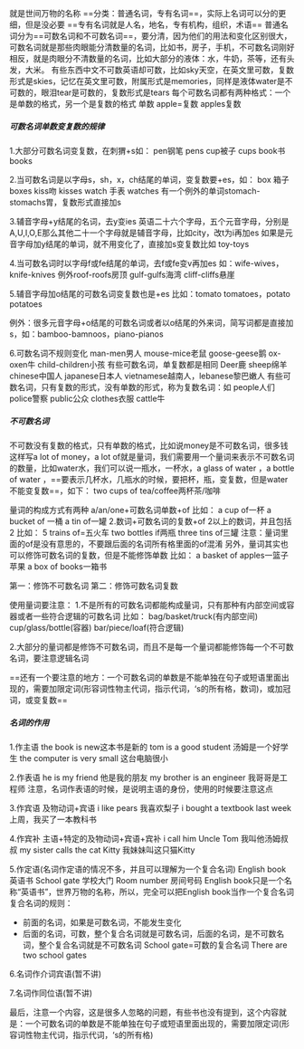就是世间万物的名称
==分类：普通名词，专有名词==，实际上名词可以分的更细，但是没必要
==专有名词就是人名，地名，专有机构，组织，术语==
普通名词分为==可数名词和不可数名词==，要分清，因为他们的用法和变化区别很大，可数名词就是那些肉眼能分清数量的名词，比如书，房子，手机，不可数名词刚好相反，就是肉眼分不清数量的名词，比如大部分的液体：水，牛奶，茶等，还有头发，大米。
有些东西中文不可数英语却可数，比如sky天空，在英文里可数，复数形式是skies，记忆在英文里可数，附属形式是memories，同样是液体water是不可数的，眼泪tear是可数的，复数形式是tears
每个可数名词都有两种格式：一个是单数的格式，另一个是复数的格式
单数 apple=复数  apples复数

##### 可数名词单数变复数的规律
1.大部分可数名词变复数，在刺猬+s如：
pen钢笔 pens
cup被子 cups
book书 books

2.当可数名词是以字母s，sh，x，ch结尾的单词，变复数要+es，如：
box 箱子 boxes
kiss吻 kisses
watch 手表 watches
有一个例外的单词stomach-stomachs胃，复数形式直接加s

3.辅音字母+y结尾的名词，去y变ies
英语二十六个字母，五个元音字母，分别是A,U,I,O,E那么其他二十一个字母就是辅音字母，比如city，改t为i再加es
如果是元音字母加y结尾的单词，就不用变化了，直接加s变复数比如 toy-toys

4.当可数名词时以字母f或fe结尾的单词，去f或fe变v再加es
如：wife-wives，knife-knives
例外roof-roofs房顶 gulf-gulfs海湾 cliff-cliffs悬崖

5.辅音字母加o结尾的可数名词变复数也是+es
比如：tomato tomatoes，potato potatoes

例外：很多元音字母+o结尾的可数名词或者以o结尾的外来词，简写词都是直接加s，如：bamboo-bamnoos，piano-pianos

6.可数名词不规则变化
man-men男人 mouse-mice老鼠 goose-geese鹅 ox-oxen牛 child-children小孩
有些可数名词，单复数都是相同
Deer鹿 sheep绵羊 chinese中国人 japanese日本人 vietnamese越南人，lebanese黎巴嫩人
有些可数名词，只有复数的形式，没有单数的形式，称为复数名词：如 people人们  police警察  public公众 clothes衣服 cattle牛

##### 不可数名词 
 不可数没有复数的格式，只有单数的格式，比如说money是不可数名词，很多钱这样写a lot of money，a lot of就是量词，我们需要用一个量词来表示不可数名词的数量，比如water水，我们可以说一瓶水，一杯水，a glass of water ，a bottle of water
 ，==要表示几杯水，几瓶水的时候，要把杯，瓶，变复数，但是water不能变复数==，如下：
 two cups of tea/coffee两杯茶/咖啡

量词的构成方式有两种
a/an/one+可数名词单数+of
比如：
a cup of一杯    a bucket of 一桶 a tin of一罐
2.数词+可数名词的复数+of 2以上的数词，并且包括2
比如：
5 trains of=五火车
two bottles if两瓶
three tins of三罐
注意：量词里面的of是没有意思的，不要跟后面的名词所有格里面的of混淆
另外，量词其实也可以修饰可数名词的复数，但是不能修饰单数
比如：
a basket of apples一篮子苹果
a box of books一箱书

第一：修饰不可数名词
第二：修饰可数名词复数

使用量词要注意：
1.不是所有的可数名词都能构成量词，只有那种有内部空间或容器或者一些符合逻辑的可数名词
比如：
bag/basket/truck(有内部空间)
cup/glass/bottle(容器)
bar/piece/loaf(符合逻辑)

2.大部分的量词都是修饰不可数名词，而且不是每一个量词都能修饰每一个不可数名词，要注意逻辑名词

==还有一个要注意的地方：一个可数名词的单数是不能单独在句子或短语里面出现的，需要加限定词(形容词性物主代词，指示代词，‘s的所有格，数词)，或加冠词，或变复数==

##### 名词的作用
1.作主语
the book is new这本书是新的
tom is a good student 汤姆是一个好学生
the computer is very small 这台电脑很小

2.作表语
he is my friend 他是我的朋友
my brother is an engineer 我哥哥是工程师
注意，名词作表语的时候，是说明主语的身份，使用的时候要注意这点

3.作宾语  及物动词+宾语
i like pears 我喜欢梨子
i bought a textbook last week 上周，我买了一本教科书

4.作宾补
主语+特定的及物动词+宾语+宾补
i call him Uncle Tom 我叫他汤姆叔叔
my sister calls the cat Kitty 我妹妹叫这只猫Kitty


5.作定语(名词作定语的情况不多，并且可以理解为一个复合名词)
English book 英语书
School gate 学校大门
Room number 房间号码
English book只是一个名称“英语书”，世界万物的名称，所以，完全可以把English book当作一个复合名词
复合名词的规则：
- 前面的名词，如果是可数名词，不能发生变化
- 后面的名词，可数，整个复合名词就是可数名词，后面的名词，是不可数名词，整个复合名词就是不可数名词
   School gate=可数的复合名词
   There are two school gates

6.名词作介词宾语(暂不讲)

7.名词作同位语(暂不讲)


最后，注意一个内容，这是很多人忽略的问题，有些书也没有提到，这个内容就是：一个可数名词的单数是不能单独在句子或短语里面出现的，需要加限定词(形容词性物主代词，指示代词，‘s的所有格)